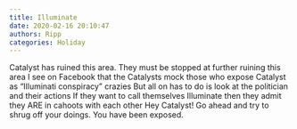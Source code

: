 ```yaml
---
title: Illuminate
date: 2020-02-16 20:10:47
authors: Ripp
categories: Holiday
---
```


 Catalyst has ruined this area.   They must be stopped at further ruining this area
I see on Facebook that the Catalysts mock those who expose Catalyst as “Illuminati conspiracy” crazies
But all on has to do is look at the politician and their actions
If they want to call themselves Illuminate then they admit they ARE in cahoots with each other
Hey Catalyst!  Go ahead and try to shrug off your doings.   You have been exposed.